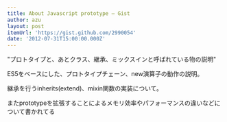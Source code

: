 ```yaml
---
title: About Javascript prototype — Gist
author: azu
layout: post
itemUrl: 'https://gist.github.com/2990054'
date: '2012-07-31T15:00:00.000Z'
---
```

"プロトタイプと、あとクラス、継承、ミックスインと呼ばれている物の説明"

ES5をベースにした、プロトタイプチェーン、new演算子の動作の説明。

継承を行うinherits(extend)、mixin関数の実装について。

またprototypeを拡張することによるメモリ効率やパフォーマンスの違いなどについて書かれてる
